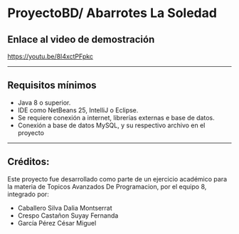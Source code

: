 # ProyectoBD/ Abarrotes La Soledad
## Enlace al video de demostración

  https://youtu.be/8I4xctPFpkc

---

##  Requisitos mínimos

- Java 8 o superior.
- IDE como NetBeans 25, IntelliJ o Eclipse.
- Se requiere conexión a internet, librerías externas e base de datos.
- Conexión a base de datos MySQL, y su respectivo archivo en el proyecto

---

## Créditos:

Este proyecto fue desarrollado como parte de un ejercicio académico para la materia de Topicos Avanzados De Programacion, por el equipo 8, integrado por:

- Caballero Silva Dalia Montserrat
- Crespo Castañon Suyay Fernanda
- García Pérez César Miguel

